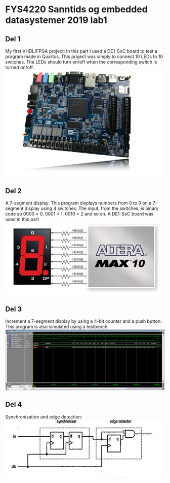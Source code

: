 # FYS4220 Sanntids og embedded datasystemer 2019 lab1

## Del 1
My first VHDL/FPGA project:
In this part I used a DE1-SoC board to test a program made in Quartus.
This project was simply to connect 10 LEDs to 10 switches. 
The LEDs should turn on/off when the corresponding switch is turned on/off.
![FPGA](/image_files/fpga.jpg)

## Del 2
A 7-segment display:
This program displays numbers from 0 to 9 on a 7-segment display using 4 switches.
The input, from the switches, is binary code so 0000 = 0, 0001 = 1. 0010 = 2 and so on.
A DE1-SoC board was used in this part
![Seven segment](/image_files/sevenSegment.png)

## Del 3
Increment a 7-segment display by using a 4-bit counter and a push button:
This program is also simulated using a testbench.
![simulation result](/image_files/VHDL_simulation.png)
## Del 4
Synchronization and edge detection:
![Edge detection](/image_files/edge_detect.JPG)

